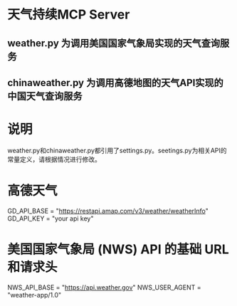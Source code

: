 # 天气持续MCP Server
## weather.py 为调用美国国家气象局实现的天气查询服务
## chinaweather.py 为调用高德地图的天气API实现的中国天气查询服务

# 说明
weather.py和chinaweather.py都引用了settings.py。seetings.py为相关API的常量定义，请根据情况进行修改。

# 高德天气
GD_API_BASE = "https://restapi.amap.com/v3/weather/weatherInfo"
GD_API_KEY  = "your api key"

# 美国国家气象局 (NWS) API 的基础 URL 和请求头
NWS_API_BASE = "https://api.weather.gov"
NWS_USER_AGENT = "weather-app/1.0"